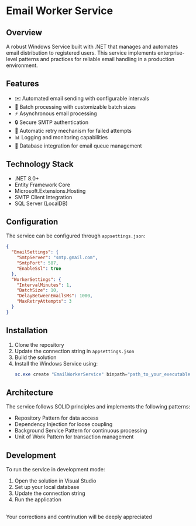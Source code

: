 # Email Worker Service

## Overview
A robust Windows Service built with .NET that manages and automates email distribution to registered users. This service implements enterprise-level patterns and practices for reliable email handling in a production environment.

## Features
- ✉️ Automated email sending with configurable intervals
- 🔄 Batch processing with customizable batch sizes
- ⚡ Asynchronous email processing
- 🔒 Secure SMTP authentication
- 🔁 Automatic retry mechanism for failed attempts
- 📊 Logging and monitoring capabilities
- 💾 Database integration for email queue management

## Technology Stack
- .NET 8.0+
- Entity Framework Core
- Microsoft.Extensions.Hosting
- SMTP Client Integration
- SQL Server (LocalDB)

## Configuration
The service can be configured through `appsettings.json`:

```json
{
  "EmailSettings": {
    "SmtpServer": "smtp.gmail.com",
    "SmtpPort": 587,
    "EnableSsl": true
  },
  "WorkerSettings": {
    "IntervalMinutes": 1,
    "BatchSize": 10,
    "DelayBetweenEmailsMs": 1000,
    "MaxRetryAttempts": 3
  }
}
```

## Installation
1. Clone the repository
2. Update the connection string in `appsettings.json`
3. Build the solution
4. Install the Windows Service using:
   ```powershell
   sc.exe create "EmailWorkerService" binpath="path_to_your_executable"
   ```

## Architecture
The service follows SOLID principles and implements the following patterns:
- Repository Pattern for data access
- Dependency Injection for loose coupling
- Background Service Pattern for continuous processing
- Unit of Work Pattern for transaction management

## Development
To run the service in development mode:
1. Open the solution in Visual Studio
2. Set up your local database
3. Update the connection string
4. Run the application

##
Your corrections and contrinution will be deeply appreciated 